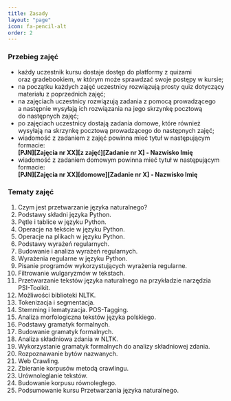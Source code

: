 ```yaml
---
title: Zasady
layout: "page"
icon: fa-pencil-alt
order: 2
---
```


### Przebieg zajęć

- każdy uczestnik kursu dostaje dostęp do platformy z quizami oraz&nbsp;gradebookiem, w&nbsp;którym może sprawdzać swoje postępy w&nbsp;kursie;
- na początku każdych zajęć uczestnicy rozwiązują prosty quiz dotyczący materiału z&nbsp;poprzednich zajęć;
- na zajęciach uczestnicy rozwiązują zadania z pomocą prowadzącego a&nbsp;następnie wysyłają ich rozwiązania na&nbsp;jego skrzynkę pocztową do&nbsp;następnych zajęć;
- po zajęciach uczestnicy dostają zadania domowe, które również wysyłają na&nbsp;skrzynkę pocztową prowadzącego do&nbsp;następnych zajęć;
- wiadomość z zadaniem z zajęć powinna mieć tytuł w następującym formacie:
<span style="display: table;font-weight: bolder;">[PJN][Zajęcia nr XX][z zajęć][Zadanie nr X] - Nazwisko Imię</span>
- wiadomość z zadaniem domowym powinna mieć tytuł w następującym formacie:
<span style="display: table;font-weight: bolder;">[PJN][Zajęcia nr XX][domowe][Zadanie nr X] - Nazwisko Imię</span>


### Tematy zajęć

1. Czym jest przetwarzanie języka naturalnego?
2. Podstawy składni języka Python.
3. Pętle i tablice w języku Python.
4. Operacje na tekście w języku Python.
5. Operacje na plikach w języku Python.
6. Podstawy wyrażeń regularnych.
7. Budowanie i analiza wyrażeń regularnych.
8. Wyrażenia regularne w języku Python.
9. Pisanie programów wykorzystujących wyrażenia regularne.
10. Filtrowanie wulgaryzmów w tekstach.
11. Przetwarzanie tekstów języka naturalnego na przykładzie narzędzia PSI-Toolkit.
12. Możliwości biblioteki NLTK.
13. Tokenizacja i segmentacja.
14. Stemming i lematyzacja. POS-Tagging.
15. Analiza morfologiczna tekstów języka polskiego.
16. Podstawy gramatyk formalnych.
17. Budowanie gramatyk formalnych.
18. Analiza składniowa zdania w NLTK.
19. Wykorzystanie gramatyk formalnych do analizy składniowej zdania.
20. Rozpoznawanie bytów nazwanych.
21. Web Crawling.
22. Zbieranie korpusów metodą crawlingu.
23. Urównoleglanie tekstów.
24. Budowanie korpusu równoległego.
25. Podsumowanie kursu Przetwarzania języka naturalnego.
